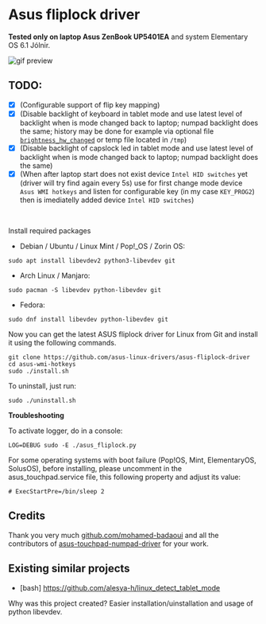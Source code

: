 # Asus fliplock driver

**Tested only on laptop Asus ZenBook UP5401EA** and system Elementary OS 6.1 Jólnir.

![gif preview](./preview.gif)

## TODO:

- [x] (Configurable support of flip key mapping)
- [x] (Disable backlight of keyboard in tablet mode and use latest level of backlight when is mode changed back to laptop; numpad backlight does the same; history may be done for example via optional file [`brightness_hw_changed`](https://patchwork.kernel.org/project/platform-driver-x86/patch/20170129134252.6185-1-hdegoede@redhat.com/) or temp file located in `/tmp`)
- [x] (Disable backlight of capslock led in tablet mode and use latest level of backlight when is mode changed back to laptop; numpad backlight does the same)
- [x] (When after laptop start does not exist device `Intel HID switches` yet (driver will try find again every 5s) use for first change mode device `Asus WMI hotkeys` and listen for configurable key (in my case `KEY_PROG2`) then is imediatelly added device `Intel HID switches`)

<br/>

Install required packages

- Debian / Ubuntu / Linux Mint / Pop!_OS / Zorin OS:
```
sudo apt install libevdev2 python3-libevdev git
```

- Arch Linux / Manjaro:
```
sudo pacman -S libevdev python-libevdev git
```

- Fedora:
```
sudo dnf install libevdev python-libevdev git
```


Now you can get the latest ASUS fliplock driver for Linux from Git and install it using the following commands.
```
git clone https://github.com/asus-linux-drivers/asus-fliplock-driver
cd asus-wmi-hotkeys
sudo ./install.sh
```

To uninstall, just run:
```
sudo ./uninstall.sh
```

**Troubleshooting**

To activate logger, do in a console:
```
LOG=DEBUG sudo -E ./asus_fliplock.py
```

For some operating systems with boot failure (Pop!OS, Mint, ElementaryOS, SolusOS), before installing, please uncomment in the asus_touchpad.service file, this following property and adjust its value:
```
# ExecStartPre=/bin/sleep 2
```

## Credits

Thank you very much [github.com/mohamed-badaoui](github.com/mohamed-badaoui) and all the contributors of [asus-touchpad-numpad-driver](https://github.com/mohamed-badaoui/asus-touchpad-numpad-driver) for your work.

## Existing similar projects

- [bash] https://github.com/alesya-h/linux_detect_tablet_mode

Why was this project created? Easier installation/uinstallation and usage of python libevdev.
